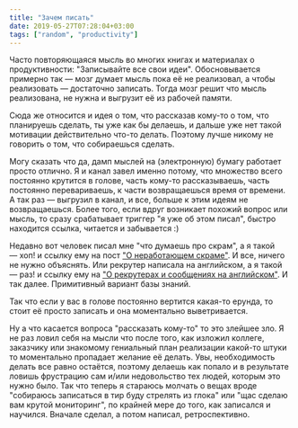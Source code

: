 ```yaml
---
title: "Зачем писать"
date: 2019-05-27T07:28:04+03:00
tags: ["random", "productivity"]
---
```


Часто повторяющаяся мысль во многих книгах и материалах о продуктивности: "Записывайте все свои идеи". Обосновывается примерно так — мозг думает мысль пока её не реализовал, а чтобы реализовать — достаточно записать. Тогда мозг решит что мысль реализована, не нужна и выгрузит её из рабочей памяти. 

Сюда же относится и идея о том, что рассказав кому-то о том, что планируешь сделать, ты уже как бы делаешь, и дальше уже нет такой мотивации действительно что-то делать. Поэтому лучше никому не говорить о том, что собираешься сделать.

Могу сказать что да, дамп мыслей на (электронную) бумагу работает просто отлично. Я и канал завел именно потому, что множество всего постоянно крутится в голове, часть кому-то рассказываешь, часть постоянно перевариваешь, к части возвращаешься время от времени. А так раз — выгрузил в канал, и все, больше к этим идеям не возвращаешься. Более того, если вдруг возникает похожий вопрос или мысль, то сразу срабатывает триггер "я уже об этом писал", быстро находится ссылка, читается и забывается :)

Недавно вот человек писал мне "что думаешь про скрам", а я такой — хоп! и ссылку ему на пост ["О неработающем скраме"](https://www.rozhkov.me/post/bad-scrum/). И все, ничего не нужно объяснять. Или рекрутер написала на английском, а я такой — раз! и ссылку ему на ["О рекрутерах и сообщениях на английском"](https://www.rozhkov.me/post/recruiters-english-messages/). И так далее. Примитивный вариант базы знаний. 

Так что если у вас в голове постоянно вертится какая-то ерунда, то стоит её просто записать и она моментально выветривается. 

Ну а что касается вопроса "рассказать кому-то" то это злейшее зло. Я не раз ловил себя на мысли что после того, как изложил коллеге, заказчику или знакомому гениальный план реализации какой-то штуки то моментально пропадает желание её делать. Увы, необходимость делать все равно остаётся, поэтому делаешь как попало и в результате ловишь фрустрацию сам и/или недовольство тех людей, которым это нужно было. Так что теперь я стараюсь молчать о вещах вроде "собираюсь записаться в тир буду стрелять из глока" или "щас сделаю вам крутой мониторинг", по крайней мере до того, как записался и научился. Вначале сделал, а потом написал, ретроспективно.
